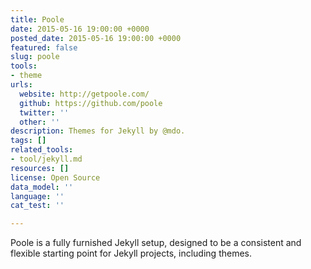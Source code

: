 ```yaml
---
title: Poole
date: 2015-05-16 19:00:00 +0000
posted_date: 2015-05-16 19:00:00 +0000
featured: false
slug: poole
tools:
- theme
urls:
  website: http://getpoole.com/
  github: https://github.com/poole
  twitter: ''
  other: ''
description: Themes for Jekyll by @mdo.
tags: []
related_tools:
- tool/jekyll.md
resources: []
license: Open Source
data_model: ''
language: ''
cat_test: ''

---
```

Poole is a fully furnished Jekyll setup, designed to be a consistent and flexible starting point for Jekyll projects, including themes.





